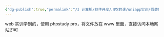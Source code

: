 ```yaml
---
{"dg-publish":true,"permalink":"/3 计算机/软件开发/川农的课/uniapp实训/假装使用线上的接口/","title":"假装使用线上的接口"}
---
```



web 实训学到的，使用 phpstudy pro，将文件放在 www 里面，直接访问本地网站即可